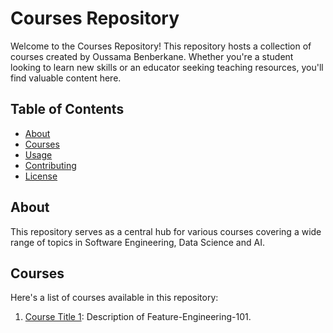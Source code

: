 # Courses Repository

Welcome to the Courses Repository! This repository hosts a collection of courses created by Oussama Benberkane. Whether you're a student looking to learn new skills or an educator seeking teaching resources, you'll find valuable content here.

## Table of Contents

- [About](#about)
- [Courses](#courses)
- [Usage](#usage)
- [Contributing](#contributing)
- [License](#license)

## About

This repository serves as a central hub for various courses covering a wide range of topics in Software Engineering, Data Science and AI.

## Courses

Here's a list of courses available in this repository:

1. [Course Title 1](./Feature-Engineering-101/README.md): Description of Feature-Engineering-101.
   <!-- Add more courses as needed -->
